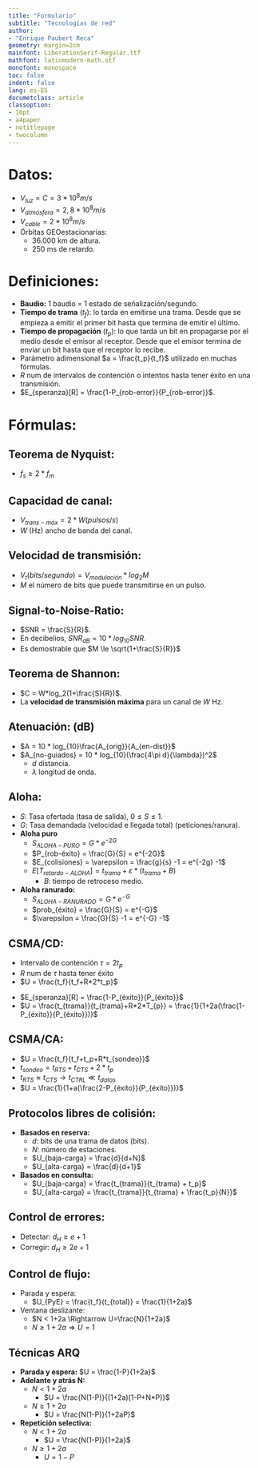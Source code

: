 ```yaml
---
title: "Formulario"
subtitle: "Tecnologías de red"
author: 
- "Enrique Paubert Reca"
geometry: margin=2cm
mainfont: LiberationSerif-Regular.ttf
mathfont: latinmodern-math.otf
monofont: monospace
toc: false
indent: false
lang: es-ES
documetclass: article
classoption: 
- 10pt
- a4paper
- notitlepage
- twocolumn
---
```

# Datos:
* $V_{luz} = C = 3 * 10^8 m/s$
* $V_{atmósfera} = 2,8 * 10^8 m/s$
* $V_{cable} = 2 * 10^8 m/s$
* Órbitas GEOestacionarias:
	* 36.000 km de altura.
	* 250 ms de retardo.

# Definiciones:
* **Baudio:** 1 baudio = 1 estado de señalización/segundo.
* **Tiempo de trama** $(t_f)$: lo tarda en emitirse una trama. Desde que se empieza a emitir el primer bit hasta que termina de emitir el último.
* **Tiempo de propagación** $(t_p)$: lo que tarda un bit en propagarse por el medio desde el emisor al receptor. Desde que el emisor termina de enviar un bit hasta que el receptor lo recibe.
* Parámetro adimensional $a = \frac{t_p}{t_f}$ utilizado en muchas fórmulas.
* $R$ num de intervalos de contención o intentos hasta tener éxito en una transmisión.
* $E_{speranza}[R] = \frac{1-P_{rob-error}}{P_{rob-error}}$.

# Fórmulas:
## **Teorema de Nyquist:** 
* $f_s \ge 2*f_m$

## **Capacidad de canal:**
* $V_{trans-máx} = 2*W (pulsos/s)$
* $W$ (Hz) ancho de banda del canal.

## **Velocidad de transmisión:**
* $V_t (bits/segundo) = V_{modulación}*log_2 M$
* $M$ el número de bits que puede transmitirse en un pulso.

## **Signal-to-Noise-Ratio:**
* $SNR = \frac{S}{R}$.
* En decibelios, $SNR_{dB} = 10*log_{10} SNR$.
* Es demostrable que $M \le \sqrt{1+\frac{S}{R}}$

## **Teorema de Shannon:**
* $C = W*log_2(1+\frac{S}{R})$. 
* La **velocidad de transmisión máxima** para un canal de $W$ Hz.

## **Atenuación:** (dB)
* $A = 10 * log_{10}\frac{A_{orig}}{A_{en-dist}}$
* $A_{no-guiados} = 10 * log_{10}(\frac{4\pi d}{\lambda})^2$
	* $d$ distancia.
	* $\lambda$ longitud de onda.

## Aloha:
* $S$: Tasa ofertada (tasa de salida), $0 \le  S \le 1$.
* $G$: Tasa demandada (velocidad e llegada total) (peticiones/ranura).
* **Aloha puro**
	* $S_{ALOHA-PURO}=G*e^{-2G}$
	* $P_{rob-éxito} = \frac{G}{S} = e^{-2G}$
	* $E_{colisiones} = \varepsilon = \frac{g}{s} -1 = e^{-2g} -1$
	* $E[T_{retardo-ALOHA}] = t_{trama} + \varepsilon*(t_{trama}+B)$
		* $B$: tiempo de retroceso medio.
* **Aloha ranurado:**
	* $S_{ALOHA-RANURADO}=G*e^{-G}$
	* $prob_{éxito} = \frac{G}{S} = e^{-G}$
	* $\varepsilon = \frac{G}{S} -1 = e^{-G} -1$

## CSMA/CD:
* Intervalo de contención $\tau = 2t_p$
* $R$ num de $\tau$ hasta tener éxito
* $U = \frac{t_f}{t_f+R*2*t_p}$
<!-- * $P_{éxito-transmitir} =$ -->
<!-- 	* $= \binom{N}{1}*P*(1-P)^{N-1}$ -->
<!-- 	* $= \frac{N!}{1!*(N-1)!}*P*(1-P)^{N-1}$ -->
* $E_{speranza}[R] = \frac{1-P_{éxito}}{P_{éxito}}$
* $U = \frac{t_{trama}}{t_{trama}+R*2*T_{p}} = \frac{1}{1+2a(\frac{1-P_{éxito}}{P_{éxito}})}$

## CSMA/CA:
* $U = \frac{t_f}{t_f+t_p+R*t_{sondeo}}$
* $t_{sondeo} = t_{RTS} + t_{CTS} + 2*t_p$
* $t_{RTS} \approx t_{CTS} \rightarrow t_{CTRL} \ll t_{datos}$
* $U = \frac{1}{1+a(\frac{2-P_{éxito}}{P_{éxito}})}$

## Protocolos libres de colisión:
* **Basados en reserva:**
	* $d$: bits de una trama de datos (bits).
	* $N$: número de estaciones.
	* $U_{baja-carga} = \frac{d}{d+N}$
	* $U_{alta-carga} = \frac{d}{d+1}$
* **Basados en consulta:**
	* $U_{baja-carga} = \frac{t_{trama}}{t_{trama} + t_p}$
	* $U_{alta-carga} = \frac{t_{trama}}{t_{trama} + \frac{t_p}{N}}$

## Control de errores:
* Detectar: $d_H \ge e+1$
* Corregir: $d_H \ge 2e+1$

## Control de flujo:
* Parada y espera:
	* $U_{PyE} = \frac{t_f}{t_{total}} = \frac{1}{1+2a}$
* Ventana deslizante:
	* $N < 1+2a \Rightarrow U=\frac{N}{1+2a}$
	* $N \ge 1+2a \Rightarrow U=1$

## Técnicas ARQ
* **Parada y espera:** $U = \frac{1-P}{1+2a}$
* **Adelante y atrás N:**
	* $N < 1+2a$
		* $U = \frac{N(1-P)}{(1+2a)(1-P+N*P)}$
	* $N \ge 1+2a$ 
		* $U = \frac{N(1-P)}{1+2aP}$
* **Repetición selectiva:**
	* $N < 1+2a$
		* $U = \frac{N(1-P)}{1+2a}$
	* $N \ge 1+2a$ 
		* $U = 1-P$
